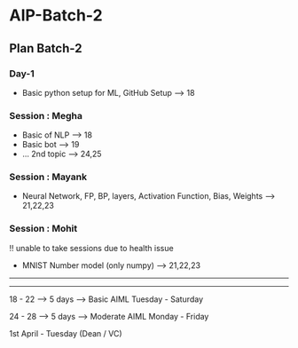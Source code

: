 # AIP-Batch-2

## Plan Batch-2

### Day-1

- Basic python setup for ML, GitHub Setup --> 18

### Session : Megha

- Basic of NLP --> 18
- Basic bot --> 19
- ... 2nd topic --> 24,25

### Session : Mayank

- Neural Network, FP, BP, layers, Activation Function, Bias, Weights --> 21,22,23

### Session : Mohit

!! unable to take sessions due to health issue

- MNIST Number model (only numpy) --> 21,22,23

---

---

18 - 22 --> 5 days --> Basic AIML
Tuesday - Saturday

24 - 28 --> 5 days --> Moderate AIML
Monday - Friday

1st April - Tuesday (Dean / VC)
